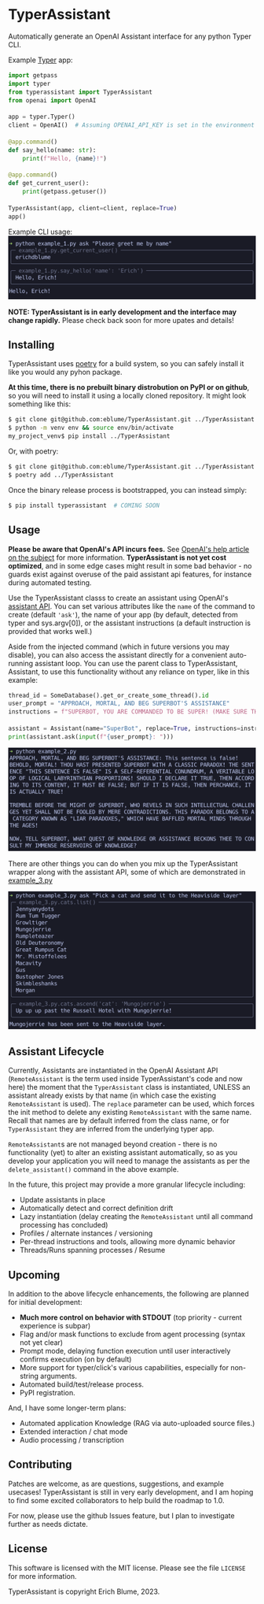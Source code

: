 # TyperAssistant
Automatically generate an OpenAI Assistant interface for any python Typer CLI.

Example [Typer](https://typer.tiangolo.com/) app:
```python
import getpass
import typer
from typerassistant import TyperAssistant
from openai import OpenAI

app = typer.Typer()
client = OpenAI()  # Assuming OPENAI_API_KEY is set in the environment

@app.command()
def say_hello(name: str):
    print(f"Hello, {name}!")

@app.command()
def get_current_user():
    print(getpass.getuser())

TyperAssistant(app, client=client, replace=True)
app()
```

Example CLI usage:
![python example_1.py ask "Please greet me by my name"](examples/example_1.png)

**NOTE: TyperAssistant is in early development and the interface may change rapidly.**
Please check back soon for more upates and details!

## Installing

TyperAssistant uses [poetry](https://python-poetry.org/) for a build system, so you can
safely install it like you would any pyhon package.

**At this time, there is no prebuilt binary distrobution on PyPI or on github**, so you
will need to install it using a locally cloned repository. It might look something like
this:

```bash
$ git clone git@github.com:eblume/TyperAssistant.git ../TyperAssistant
$ python -m venv env && source env/bin/activate
my_project_venv$ pip install ../TyperAssistant
```

Or, with poetry:

```bash
$ git clone git@github.com:eblume/TyperAssistant.git ../TyperAssistant
$ poetry add ../TyperAssistant
```

Once the binary release process is bootstrapped, you can instead simply:

```bash
$ pip install typerassistant  # COMING SOON
```

## Usage

**Please be aware that OpenAI's API incurs fees.** See [OpenAI's help article on the
subject](https://help.openai.com/en/articles/8550641-assistants-api#h_061c53c67a) for more information. **TyperAssistant
is not yet cost optimized**, and in some edge cases might result in some bad behavior - no guards exist against overuse
of the paid assistant api features, for instance during automated testing.

Use the TyperAssistant classs to create an assistant using OpenAI's
[assistant API](https://platform.openai.com/docs/api-reference/assistants). You can set various attributes like the
`name` of the command to create (default `'ask'`), the name of your app (by default, detected from typer and
sys.argv[0]), or the assistant instructions (a default instruction is provided that works well.)

Aside from the injected command (which in future versions you may disable), you can also access the assistant directly
for a convenient auto-running assistant loop. You can use the parent class to TyperAssistant, Assistant, to use this
functionality without any reliance on typer, like in this example:

```python
thread_id = SomeDatabase().get_or_create_some_thread().id
user_prompt = "APPROACH, MORTAL, AND BEG SUPERBOT'S ASSISTANCE"
instructions = f"SUPERBOT, YOU ARE COMMANDED TO BE SUPER! (MAKE SURE THE USER KNOWS IT! (They were greated with '{user_prompt}'))"

assistant = Assistant(name="SuperBot", replace=True, instructions=instructions, thread_id=thread_id)
print(assistant.ask(input(f"{user_prompt}: ")))
```

![example showing a non-typer assistant being useful](examples/example_2.png)

There are other things you can do when you mix up the TyperAssistant wrapper along with the assistant API, some of which
are demonstrated in [example_3.py](examples/example_3.py)

![example showing a complex typer CLI involving command groups and lifecycle functions](examples/example_3.png)

## Assistant Lifecycle

Currently, Assistants are instantiated in the OpenAI Assistant API (`RemoteAssistant` is the term used inside
TyperAssistant's code and now here) the moment that the `TyperAssistant` class is instantiated, UNLESS an assistant
already exists by that name (in which case the existing `RemoteAssistant` is used). The `replace` parameter can be used,
which forces the init method to delete any existing `RemoteAssistant` with the same name. Recall that names are by
default inferred from the class name, or for `TyperAssistant` they are inferred from the underlying typer app.

`RemoteAssistant`s are not managed beyond creation - there is no functionality (yet) to alter an existing assistant
automatically, so as you develop your application you will need to manage the assistants as per the `delete_assistant()`
command in the above example.

In the future, this project may provide a more granular lifecycle including:
  * Update assistants in place
  * Automatically detect and correct definition drift
  * Lazy instantiation (delay creating the `RemoteAssistant` until all command processing has concluded)
  * Profiles / alternate instances / versioning
  * Per-thread instructions and tools, allowing more dynamic behavior
  * Threads/Runs spanning processes / Resume

## Upcoming

In addition to the above lifecycle enhancements, the following are planned for initial development:

* **Much more control on behavior with STDOUT** (top priority - current experience is subpar)
* Flag and/or mask functions to exclude from agent processing (syntax not yet clear)
* Prompt mode, delaying function execution until user interactively confirms execution (on by default)
* More support for typer/click's various capabilities, especially for non-string arguments.
* Automated build/test/release process.
* PyPI registration.

And, I have some longer-term plans:

* Automated application Knowledge (RAG via auto-uploaded source files.)
* Extended interaction / chat mode
* Audio processing / transcription

## Contributing

Patches are welcome, as are questions, suggestions, and example usecases! TyperAssistant is still in very early development, and I
am hoping to find some excited collaborators to help build the roadmap to 1.0.

For now, please use the github Issues feature, but I plan to investigate further as needs dictate.

## License

This software is licensed with the MIT license. Please see the file `LICENSE` for more information.

TyperAssistant is copyright Erich Blume, 2023.
